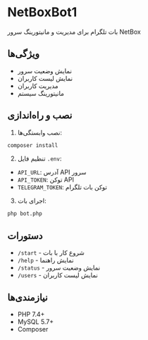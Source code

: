 # NetBoxBot1

بات تلگرام برای مدیریت و مانیتورینگ سرور NetBox

## ویژگی‌ها

- نمایش وضعیت سرور
- نمایش لیست کاربران
- مدیریت کاربران
- مانیتورینگ سیستم

## نصب و راه‌اندازی

1. نصب وابستگی‌ها:
```bash
composer install
```

2. تنظیم فایل `.env`:
- `API_URL`: آدرس API سرور
- `API_TOKEN`: توکن API
- `TELEGRAM_TOKEN`: توکن بات تلگرام

3. اجرای بات:
```bash
php bot.php
```

## دستورات

- `/start` - شروع کار با بات
- `/help` - نمایش راهنما
- `/status` - نمایش وضعیت سرور
- `/users` - نمایش لیست کاربران

## نیازمندی‌ها

- PHP 7.4+
- MySQL 5.7+
- Composer 